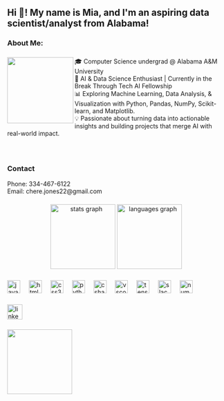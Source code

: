 <h2 align="left">Hi 👋! My name is Mia, and I'm an aspiring data scientist/analyst from Alabama!</h2>

###

<h3 align="left">About Me:</h3>

###

<img align="left" height="153" src="https://github.com/user-attachments/assets/ed671a8b-e85f-4123-b4e4-05d1053b7779"  />

###

<p align="left">🎓 Computer Science undergrad @ Alabama A&M University <br>🤖 AI & Data Science Enthusiast | Currently in the Break Through Tech AI Fellowship<br>📊 Exploring Machine Learning, Data Analysis, & Visualization with Python, Pandas, NumPy, Scikit-learn, and Matplotlib.<br>💡 Passionate about turning data into actionable insights and building projects that merge AI with real-world impact.</p>

###

<h3 align="left"><br><br>Contact</h3>
<p align="left">Phone: 334-467-6122<br>Email: chere.jones22@gmail.com</p>

###

<div align="center">
  <img src="https://github-readme-stats.vercel.app/api?username=Chere-jones22&hide_title=false&hide_rank=false&show_icons=true&include_all_commits=true&count_private=true&disable_animations=false&theme=dracula&locale=en&hide_border=false" height="150" alt="stats graph"  />
  <img src="https://github-readme-stats.vercel.app/api/top-langs?username=Chere-jones22&locale=en&hide_title=false&layout=compact&card_width=320&langs_count=5&theme=dracula&hide_border=false" height="150" alt="languages graph"  />
</div>

###

<div align="left">
  <img src="https://cdn.jsdelivr.net/gh/devicons/devicon/icons/javascript/javascript-original.svg" height="30" alt="javascript logo"  />
  <img width="12" />
  <img src="https://cdn.jsdelivr.net/gh/devicons/devicon/icons/html5/html5-original.svg" height="30" alt="html5 logo"  />
  <img width="12" />
  <img src="https://cdn.jsdelivr.net/gh/devicons/devicon/icons/css3/css3-original.svg" height="30" alt="css3 logo"  />
  <img width="12" />
  <img src="https://cdn.jsdelivr.net/gh/devicons/devicon/icons/python/python-original.svg" height="30" alt="python logo"  />
  <img width="12" />
  <img src="https://cdn.jsdelivr.net/gh/devicons/devicon/icons/csharp/csharp-original.svg" height="30" alt="csharp logo"  />
  <img width="12" />
  <img src="https://cdn.jsdelivr.net/gh/devicons/devicon/icons/vscode/vscode-original.svg" height="30" alt="vscode logo"  />
  <img width="12" />
  <img src="https://cdn.jsdelivr.net/gh/devicons/devicon/icons/tensorflow/tensorflow-original.svg" height="30" alt="tensorflow logo"  />
  <img width="12" />
  <img src="https://cdn.jsdelivr.net/gh/devicons/devicon/icons/slack/slack-original.svg" height="30" alt="slack logo"  />
  <img width="12" />
  <img src="https://cdn.jsdelivr.net/gh/devicons/devicon/icons/numpy/numpy-original.svg" height="30" alt="numpy logo"  />
</div>

###

<div align="left">
  <a href="https://www.linkedin.com/in/mia-jones-15a461328/" target="_blank">
    <img src="https://img.shields.io/static/v1?message=LinkedIn&logo=linkedin&label=&color=0077B5&logoColor=white&labelColor=&style=for-the-badge" height="35" alt="linkedin logo"  />
  </a>
</div>

###

<img align="left" height="150" src="https://media.giphy.com/media/v1.Y2lkPTc5MGI3NjExemd6ZGlhZXRweXhuczlmenB2N2JjZ21uZG01emhoNTZ0bmpyaWxqeiZlcD12MV9naWZzX3NlYXJjaCZjdD1n/DdXeghz17NWAMVa00H/giphy.gif"  />

###

<br clear="both">


###
